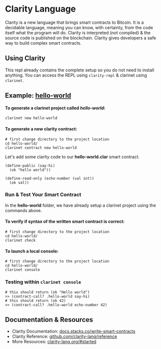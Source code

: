 # Clarity Language
Clarity is a new language that brings smart contracts to Bitcoin. It is a decidable language, meaning you can know, with certainty, from the code itself what the program will do. Clarity is interpreted (not compiled) & the source code is published on the blockchain. Clarity gives developers a safe way to build complex smart contracts.

## Using Clarity
This repl already contains the complete setup so you do not need to install anything. You can access the REPL using `clarity-repl` & clarinet using `clarinet`.

## Example: [hello-world](https://docs.hiro.so/tutorials/clarity-hello-world)

#### To generate a clarinet project called *hello-world*:
```
clarinet new hello-world
```
#### To generate a new clarity contract:
```
# first change directory to the project location
cd hello-world/
clarinet contract new hello-world
```
Let's add some clarity code to our **hello-world.clar** smart contract.
```
(define-public (say-hi)
  (ok "hello world"))

(define-read-only (echo-number (val int))
  (ok val))
```
### Run & Test Your Smart Contract
In the **hello-world** folder, we have already setup a clarinet project using the commands above.

#### To verify if syntax of the written smart contract is correct:
```
# first change directory to the project location
cd hello-world/
clarinet check
``` 
#### To launch a local console:
```
# first change directory to the project location
cd hello-world/
clarinet console
```
### Testing within `clarinet console`
```
# this should return (ok "Hello world")
>> (contract-call? .hello-world say-hi)
# this should return (ok 42)
>> (contract-call? .hello-world echo-number 42)
```

## Documentation & Resources
* Clarity Documentation: [docs.stacks.co/write-smart-contracts](https://docs.stacks.co/write-smart-contracts/overview)
* Clarity Reference: [github.com/clarity-lang/reference](https://github.com/clarity-lang/reference)
* More Resources: [clarity-lang.org/#started](https://clarity-lang.org/#started)

